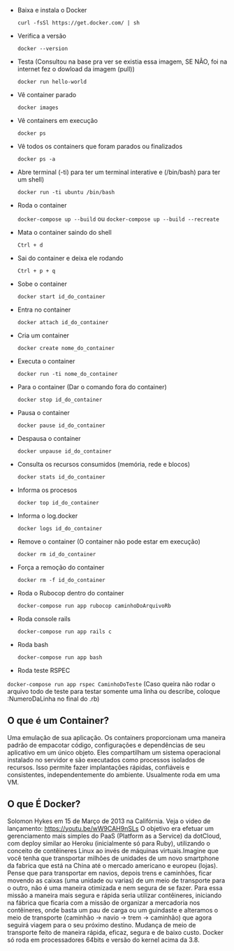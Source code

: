 * Baixa e instala o Docker

  `curl -fsSl https://get.docker.com/ | sh`
  
* Verifica a versão
 
   `docker --version`
  
* Testa (Consultou na base pra ver se existia essa imagem, SE NÂO, foi na internet fez o dowload da imagem (pull))
  
  `docker run hello-world`
  
* Vê container parado

  `docker images`
  
* Vê containers em execução

  `docker ps`
  
* Vê todos os containers que foram parados ou finalizados

  `docker ps -a`
  
*  Abre terminal (-ti) para ter um terminal interative e (/bin/bash) para ter um shell)

   `docker run -ti ubuntu /bin/bash`
  
* Roda o container

  `docker-compose up --build` ou `docker-compose up --build --recreate`
  
* Mata o container saindo do shell
  
  `Ctrl + d`
  
* Sai do container e deixa ele rodando
  
  `Ctrl + p + q`
  
* Sobe o container

  `docker start id_do_container`
  
* Entra no container

  `docker attach id_do_container`
  
* Cria um container

  `docker create nome_do_container`
  
* Executa o container

  `docker run -ti nome_do_container`
  
* Para o container (Dar o comando fora do container)

  `docker stop id_do_container`
  
* Pausa o container

  `docker pause id_do_container`
  
* Despausa o container

  `docker unpause id_do_container` 
  
* Consulta os recursos consumidos (memória, rede e blocos)

  `docker stats id_do_container`
  
* Informa os procesos

  `docker top id_do_container`
  
* Informa o log.docker

  `docker logs id_do_container`
  
* Remove o container (O container não pode estar em execução)

  `docker rm id_do_container`
  
* Força a remoção do container

  `docker rm -f id_do_container`
  
* Roda o Rubocop dentro do container 

  `docker-compose run app rubocop caminhoDoArquivoRb`
 
* Roda console rails

  `docker-compose run app rails c`

* Roda bash

  `docker-compose run app bash`
  
 * Roda teste RSPEC

  `docker-compose run app rspec CaminhoDoTeste` 
(Caso queira não rodar o arquivo todo de teste para testar somente uma linha ou describe, coloque :NumeroDaLinha no    final do .rb)
  
  
  ## O que é um Container?
  Uma emulação de sua aplicação.
Os containers proporcionam uma maneira padrão de empacotar código, configurações e dependências de seu aplicativo em um único objeto. Eles compartilham um sistema operacional instalado no servidor e são executados como processos isolados de recursos. Isso permite fazer implantações rápidas, confiáveis e consistentes, independentemente do ambiente. Usualmente roda em uma VM.

  ## O que É Docker?
  Solomon Hykes em 15 de Março de 2013 na Califórnia. Veja o video de lançamento: https://youtu.be/wW9CAH9nSLs
O objetivo era efetuar um gerenciamento mais simples do PaaS (Platform as a Service) da dotCloud, com deploy similar ao Heroku (inicialmente só para Ruby), utilizando o conceito de contêineres Linux ao invés de máquinas virtuais.Imagine que você tenha que transportar milhões de unidades de um novo smartphone da fabrica que está na China até o mercado americano e europeu (lojas). Pense que para transportar em navios, depois trens e caminhões, ficar movendo as caixas (uma unidade ou varias) de um meio de transporte para o outro, não é uma maneira otimizada e nem segura de se fazer.
Para essa missão a maneira mais segura e rápida seria utilizar contêineres, iniciando na fábrica que ficaria com a missão de organizar a mercadoria nos contêineres, onde basta um pau de carga ou um guindaste e alteramos o meio de transporte (caminhão -> navio -> trem -> caminhão) que agora seguirá viagem para o seu próximo destino. Mudança de meio de transporte feito de maneira rápida, eficaz, segura e de baixo custo. Docker só roda em processadores 64bits e versão do kernel acima da 3.8.

